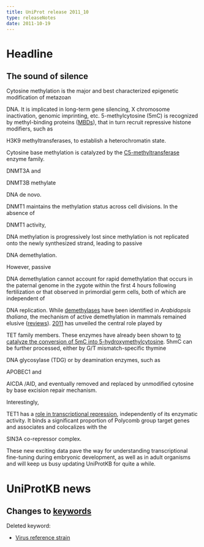 ```yaml
---
title: UniProt release 2011_10
type: releaseNotes
date: 2011-10-19
---
```


# Headline

## The sound of silence

Cytosine methylation is the major and best characterized epigenetic modification of metazoan

DNA. It is implicated in long-term gene silencing, X chromosome inactivation, genomic imprinting, etc. 5-methylcytosine (5mC) is recognized by methyl-binding proteins ([MBDs](https://www.uniprot.org/uniprotkb?query=name:%22Methyl-CpG-binding+domain+protein%22+reviewed:true)), that in turn recruit repressive histone modifiers, such as

H3K9 methyltransferases, to establish a heterochromatin state.

Cytosine base methylation is catalyzed by the [C5-methyltransferase](https://www.uniprot.org/uniprotkb?query=family:%22C5-methyltransferase+family%22+reviewed:true) enzyme family.

DNMT3A and

DNMT3B methylate

DNA de novo.

DNMT1 maintains the methylation status across cell divisions. In the absence of

DNMT1 activity,

DNA methylation is progressively lost since methylation is not replicated onto the newly synthesized strand, leading to passive

DNA demethylation.

However, passive

DNA demethylation cannot account for rapid demethylation that occurs in the paternal genome in the zygote within the first 4 hours following fertilization or that observed in primordial germ cells, both of which are independent of

DNA replication. While [demethylases](https://www.uniprot.org/uniprotkb?query=family:%22DNA+glycosylase+family+DEMETER+subfamily%22) have been identified in _Arabidopsis thaliana_, the mechanism of active demethylation in mammals remained elusive ([reviews](http://www.ncbi.nlm.nih.gov/pubmed/21811096,20683471)). [2011](http://www.ncbi.nlm.nih.gov/pubmed/21778364,21817016,21490601,21460036,21750410,21451524,21552279,21460836,21817016,21295276,21321204,21722948,21278727,21496894) has unveiled the central role played by

TET family members. These enzymes have already been shown to [to catalyze the conversion of 5mC into 5-hydroxymethylcytosine](http://www.ncbi.nlm.nih.gov/pubmed/19372391 "5hmC"). 5hmC can be further processed, either by G/T mismatch-specific thymine

DNA glycosylase (TDG) or by deamination enzymes, such as

APOBEC1 and

AICDA /AID, and eventually removed and replaced by unmodified cytosine by base excision repair mechanism.

Interestingly,

TET1 has a [role in transcriptional repression](http://www.ncbi.nlm.nih.gov/pubmed/21490601), independently of its enzymatic activity. It binds a significant proportion of Polycomb group target genes and associates and colocalizes with the

SIN3A co-repressor complex.

These new exciting data pave the way for understanding transcriptional fine-tuning during embryonic development, as well as in adult organisms and will keep us busy updating UniProtKB for quite a while.

# UniProtKB news

## Changes to [keywords](https://ftp.uniprot.org/pub/databases/uniprot/current_release/knowledgebase/complete/docs/keywlist)

Deleted keyword:

- [Virus reference strain](https://www.uniprot.org/keywords/KW-1019)
